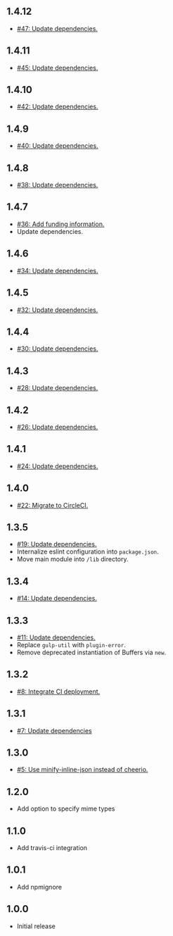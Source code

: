 ## 1.4.12
* [#47: Update dependencies.](https://github.com/haensl/gulp-minify-inline-json/issues/47)

## 1.4.11
* [#45: Update dependencies.](https://github.com/haensl/gulp-minify-inline-json/issues/45)

## 1.4.10
* [#42: Update dependencies.](https://github.com/haensl/gulp-minify-inline-json/issues/42)

## 1.4.9
* [#40: Update dependencies.](https://github.com/haensl/gulp-minify-inline-json/issues/40)

## 1.4.8
* [#38: Update dependencies.](https://github.com/haensl/gulp-minify-inline-json/issues/38)

## 1.4.7
* [#36: Add funding information.](https://github.com/haensl/gulp-minify-inline-json/issues/36)
* Update dependencies.

## 1.4.6
* [#34: Update dependencies.](https://github.com/haensl/gulp-minify-inline-json/issues/34)

## 1.4.5
* [#32: Update dependencies.](https://github.com/haensl/gulp-minify-inline-json/issues/32)

## 1.4.4
* [#30: Update dependencies.](https://github.com/haensl/gulp-minify-inline-json/issues/30)

## 1.4.3
* [#28: Update dependencies.](https://github.com/haensl/gulp-minify-inline-json/issues/28)

## 1.4.2
* [#26: Update dependencies.](https://github.com/haensl/gulp-minify-inline-json/issues/26)

## 1.4.1
* [#24: Update dependencies.](https://github.com/haensl/gulp-minify-inline-json/issues/24)

## 1.4.0
* [#22: Migrate to CircleCI.](https://github.com/haensl/gulp-minify-inline-json/issues/22)

## 1.3.5
* [#19: Update dependencies.](https://github.com/haensl/gulp-minify-inline-json/issues/19)
* Internalize eslint configuration into `package.json`.
* Move main module into `/lib` directory.

## 1.3.4
* [#14: Update dependencies.](https://github.com/haensl/gulp-minify-inline-json/issues/14)

## 1.3.3
* [#11: Update dependencies.](https://github.com/haensl/gulp-minify-inline-json/issues/11)
* Replace `gulp-util` with `plugin-error`.
* Remove deprecated instantiation of Buffers via `new`.

## 1.3.2
* [#8: Integrate CI deployment.](https://github.com/haensl/gulp-minify-inline-json/issues/8)

## 1.3.1
* [#7: Update dependencies](https://github.com/haensl/gulp-minify-inline-json/issues/7)

## 1.3.0
* [#5: Use minify-inline-json instead of cheerio.](https://github.com/haensl/gulp-minify-inline-json/issues/5)

## 1.2.0
* Add option to specify mime types

## 1.1.0
* Add travis-ci integration

## 1.0.1
* Add npmignore

## 1.0.0
* Initial release
